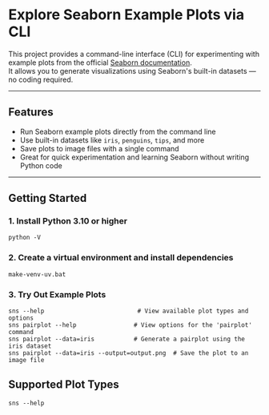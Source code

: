 # Explore Seaborn Example Plots via CLI

This project provides a command-line interface (CLI) for experimenting with example plots from the official [Seaborn documentation](https://seaborn.pydata.org/examples/index.html).  
It allows you to generate visualizations using Seaborn's built-in datasets — no coding required.

---

## Features

- Run Seaborn example plots directly from the command line
- Use built-in datasets like `iris`, `penguins`, `tips`, and more
- Save plots to image files with a single command
- Great for quick experimentation and learning Seaborn without writing Python code

---

## Getting Started

### 1. Install Python 3.10 or higher

```
python -V
```

### 2. Create a virtual environment and install dependencies
```
make-venv-uv.bat
```

### 3. Try Out Example Plots
```
sns --help                          # View available plot types and options
sns pairplot --help                # View options for the 'pairplot' command
sns pairplot --data=iris           # Generate a pairplot using the iris dataset
sns pairplot --data=iris --output=output.png  # Save the plot to an image file
```

## Supported Plot Types

```
sns --help
```

